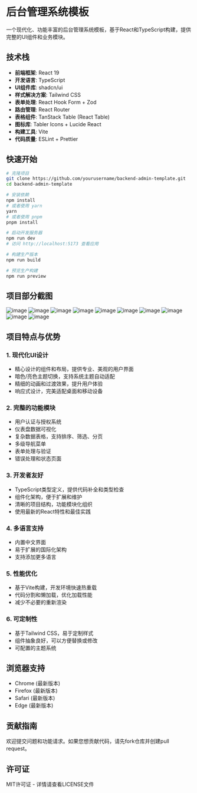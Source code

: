 # 后台管理系统模板

一个现代化、功能丰富的后台管理系统模板，基于React和TypeScript构建，提供完整的UI组件和业务模块。

## 技术栈

- **前端框架**: React 19
- **开发语言**: TypeScript
- **UI组件库**: shadcn/ui
- **样式解决方案**: Tailwind CSS
- **表单处理**: React Hook Form + Zod
- **路由管理**: React Router
- **表格组件**: TanStack Table (React Table)
- **图标库**: Tabler Icons + Lucide React
- **构建工具**: Vite
- **代码质量**: ESLint + Prettier

## 快速开始

```bash
# 克隆项目
git clone https://github.com/yourusername/backend-admin-template.git
cd backend-admin-template

# 安装依赖
npm install 
# 或者使用 yarn
yarn
# 或者使用 pnpm
pnpm install

# 启动开发服务器
npm run dev
# 访问 http://localhost:5173 查看应用

# 构建生产版本
npm run build

# 预览生产构建
npm run preview
```
## 项目部分截图
![image](https://github.com/user-attachments/assets/7d5c4d2a-4484-43ca-a11f-b6d277587731)
![image](https://github.com/user-attachments/assets/40b81d43-9d27-4dc8-9b9d-36675f8152d8)
![image](https://github.com/user-attachments/assets/f452df57-5bad-47fd-8aac-877d182cee4d)
![image](https://github.com/user-attachments/assets/935956ae-89fc-45fa-9e3e-3b0c5141746a)
![image](https://github.com/user-attachments/assets/22fe01c0-4eb3-4c8d-984e-3641f571319a)
![image](https://github.com/user-attachments/assets/74a6c228-a250-4f86-aa70-503513b62a8b)
![image](https://github.com/user-attachments/assets/b49ece3b-bf26-4f4b-a657-476a5a7406a6)
![image](https://github.com/user-attachments/assets/023fc445-f016-4ed2-b7b6-d30a7b37a7a1)
![image](https://github.com/user-attachments/assets/ba0f6362-fa9c-43b1-aee7-47fbf7c46c91)
![image](https://github.com/user-attachments/assets/9d57e123-5cd3-4bb5-a68f-26f4d79932e4)






## 项目特点与优势

### 1. 现代化UI设计

- 精心设计的组件和布局，提供专业、美观的用户界面
- 暗色/亮色主题切换，支持系统主题自动适配
- 精细的动画和过渡效果，提升用户体验
- 响应式设计，完美适配桌面和移动设备

### 2. 完整的功能模块

- 用户认证与授权系统
- 仪表盘数据可视化
- 复杂数据表格，支持排序、筛选、分页
- 多级导航菜单
- 表单处理与验证
- 错误处理和状态页面

### 3. 开发者友好

- TypeScript类型定义，提供代码补全和类型检查
- 组件化架构，便于扩展和维护
- 清晰的项目结构，功能模块化组织
- 使用最新的React特性和最佳实践

### 4. 多语言支持

- 内置中文界面
- 易于扩展的国际化架构
- 支持添加更多语言

### 5. 性能优化

- 基于Vite构建，开发环境快速热重载
- 代码分割和懒加载，优化加载性能
- 减少不必要的重新渲染

### 6. 可定制性

- 基于Tailwind CSS，易于定制样式
- 组件抽象良好，可以方便替换或修改
- 可配置的主题系统

## 浏览器支持

- Chrome (最新版本)
- Firefox (最新版本)
- Safari (最新版本)
- Edge (最新版本)

## 贡献指南

欢迎提交问题和功能请求。如果您想贡献代码，请先fork仓库并创建pull request。

## 许可证

MIT许可证 - 详情请查看LICENSE文件
